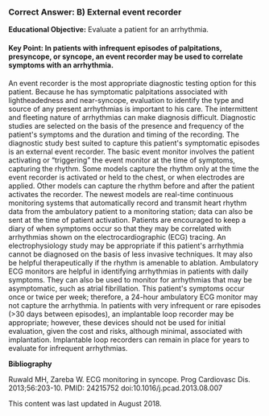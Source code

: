 
### Correct Answer: B) External event recorder 

**Educational Objective:** Evaluate a patient for an arrhythmia.

#### **Key Point:** In patients with infrequent episodes of palpitations, presyncope, or syncope, an event recorder may be used to correlate symptoms with an arrhythmia.

An event recorder is the most appropriate diagnostic testing option for this patient. Because he has symptomatic palpitations associated with lightheadedness and near-syncope, evaluation to identify the type and source of any present arrhythmias is important to his care. The intermittent and fleeting nature of arrhythmias can make diagnosis difficult. Diagnostic studies are selected on the basis of the presence and frequency of the patient's symptoms and the duration and timing of the recording. The diagnostic study best suited to capture this patient's symptomatic episodes is an external event recorder. The basic event monitor involves the patient activating or “triggering” the event monitor at the time of symptoms, capturing the rhythm. Some models capture the rhythm only at the time the event recorder is activated or held to the chest, or when electrodes are applied. Other models can capture the rhythm before and after the patient activates the recorder. The newest models are real-time continuous monitoring systems that automatically record and transmit heart rhythm data from the ambulatory patient to a monitoring station; data can also be sent at the time of patient activation. Patients are encouraged to keep a diary of when symptoms occur so that they may be correlated with arrhythmias shown on the electrocardiographic (ECG) tracing.
An electrophysiology study may be appropriate if this patient's arrhythmia cannot be diagnosed on the basis of less invasive techniques. It may also be helpful therapeutically if the rhythm is amenable to ablation.
Ambulatory ECG monitors are helpful in identifying arrhythmias in patients with daily symptoms. They can also be used to monitor for arrhythmias that may be asymptomatic, such as atrial fibrillation. This patient's symptoms occur once or twice per week; therefore, a 24-hour ambulatory ECG monitor may not capture the arrhythmia.
In patients with very infrequent or rare episodes (>30 days between episodes), an implantable loop recorder may be appropriate; however, these devices should not be used for initial evaluation, given the cost and risks, although minimal, associated with implantation. Implantable loop recorders can remain in place for years to evaluate for infrequent arrhythmias.

**Bibliography**

Ruwald MH, Zareba W. ECG monitoring in syncope. Prog Cardiovasc Dis. 2013;56:203-10. PMID: 24215752 doi:10.1016/j.pcad.2013.08.007

This content was last updated in August 2018.